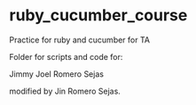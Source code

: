 # ruby_cucumber_course

Practice for ruby and cucumber for TA

Folder for scripts and code for:

Jimmy Joel Romero Sejas

modified by Jin Romero Sejas.